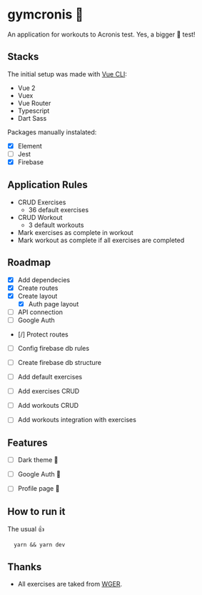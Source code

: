 # gymcronis 💪

An application for workouts to Acronis test. Yes, a bigger 💪 test!

## Stacks
The initial setup was made with [Vue CLI](https://cli.vuejs.org/):

- Vue 2
- Vuex
- Vue Router
- Typescript
- Dart Sass

Packages manually instalated:

- [x] Element
- [ ] Jest
- [x] Firebase

## Application Rules
- CRUD Exercises
  - 36 default exercises
- CRUD Workout
  - 3 default workouts
- Mark exercises as complete in workout
- Mark workout as complete if all exercises are completed
## Roadmap

- [x] Add dependecies
- [x] Create routes
- [x] Create layout
  - [x] Auth page layout
- [ ] API connection
- [ ] Google Auth
- [/] Protect routes
- [ ] Config firebase db rules
- [ ] Create firebase db structure
- [ ] Add default exercises
- [ ] Add exercises CRUD
- [ ] Add workouts CRUD
- [ ] Add workouts integration with exercises


## Features
- [ ] Dark theme 🌙
- [ ] Google Auth 🔐
- [ ] Profile page 🧔


## How to run it
The usual 👍
```
  yarn && yarn dev
```
## Thanks
- All exercises are taked from [WGER](https://wger.de/). 